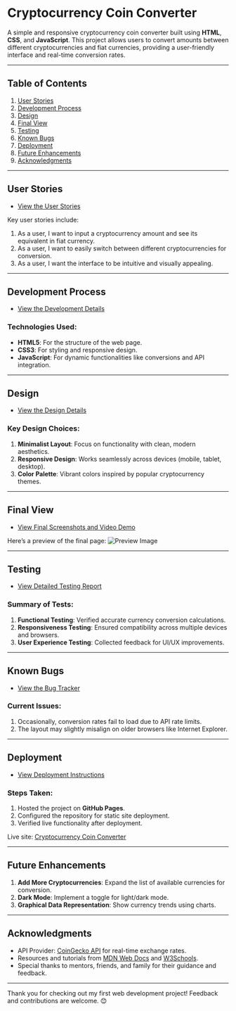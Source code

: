 # Cryptocurrency Coin Converter

A simple and responsive cryptocurrency coin converter built using **HTML**, **CSS**, and **JavaScript**. This project allows users to convert amounts between different cryptocurrencies and fiat currencies, providing a user-friendly interface and real-time conversion rates.

---

## Table of Contents

1. [User Stories](#user-stories)
2. [Development Process](#development-process)
3. [Design](#design)
4. [Final View](#final-view)
5. [Testing](#testing)
6. [Known Bugs](#known-bugs)
7. [Deployment](#deployment)
8. [Future Enhancements](#future-enhancements)
9. [Acknowledgments](#acknowledgments)

---

## User Stories

- [View the User Stories](./user-stories.md)

Key user stories include:
1. As a user, I want to input a cryptocurrency amount and see its equivalent in fiat currency.
2. As a user, I want to easily switch between different cryptocurrencies for conversion.
3. As a user, I want the interface to be intuitive and visually appealing.

---

## Development Process

- [View the Development Details](./development.md)

### Technologies Used:
- **HTML5**: For the structure of the web page.
- **CSS3**: For styling and responsive design.
- **JavaScript**: For dynamic functionalities like conversions and API integration.

---

## Design

- [View the Design Details](./design.md)

### Key Design Choices:
1. **Minimalist Layout**: Focus on functionality with clean, modern aesthetics.
2. **Responsive Design**: Works seamlessly across devices (mobile, tablet, desktop).
3. **Color Palette**: Vibrant colors inspired by popular cryptocurrency themes.

---

## Final View

- [View Final Screenshots and Video Demo](./final-view.md)

Here’s a preview of the final page:
![Preview Image](./images/final-view.png)

---

## Testing

- [View Detailed Testing Report](./tests.md)

### Summary of Tests:
1. **Functional Testing**: Verified accurate currency conversion calculations.
2. **Responsiveness Testing**: Ensured compatibility across multiple devices and browsers.
3. **User Experience Testing**: Collected feedback for UI/UX improvements.

---

## Known Bugs

- [View the Bug Tracker](./bugs.md)

### Current Issues:
1. Occasionally, conversion rates fail to load due to API rate limits.
2. The layout may slightly misalign on older browsers like Internet Explorer.

---

## Deployment

- [View Deployment Instructions](./deployment.md)

### Steps Taken:
1. Hosted the project on **GitHub Pages**.
2. Configured the repository for static site deployment.
3. Verified live functionality after deployment.

Live site: [Cryptocurrency Coin Converter](https://your-github-username.github.io/coinconverter)

---

## Future Enhancements

1. **Add More Cryptocurrencies**: Expand the list of available currencies for conversion.
2. **Dark Mode**: Implement a toggle for light/dark mode.
3. **Graphical Data Representation**: Show currency trends using charts.

---

## Acknowledgments

- API Provider: [CoinGecko API](https://www.coingecko.com/en/api) for real-time exchange rates.
- Resources and tutorials from [MDN Web Docs](https://developer.mozilla.org/) and [W3Schools](https://www.w3schools.com/).
- Special thanks to mentors, friends, and family for their guidance and feedback.

---

Thank you for checking out my first web development project! Feedback and contributions are welcome. 😊
